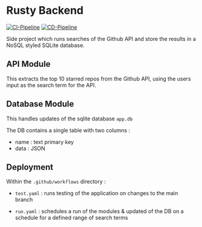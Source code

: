 # Rusty Backend

[![CI-Pipeline](https://github.com/DNYFZR/rusty-backend/actions/workflows/test.yaml/badge.svg)](https://github.com/DNYFZR/rusty-backend/actions/workflows/test.yaml)
[![CD-Pipeline](https://github.com/DNYFZR/rusty-backend/actions/workflows/build.yaml/badge.svg)](https://github.com/DNYFZR/rusty-backend/actions/workflows/build.yaml)

Side project which runs searches of the Github API and store the results in a NoSQL styled SQLite database.

## API Module

This extracts the top 10 starred repos from the Github API, using the users input as the search term for the API.

## Database Module

This handles updates of the sqlite database `app.db`

The DB contains a single table with two columns :

- name : text primary key
- data : JSON

## Deployment

Within the `.github/workflows` directory :

- `test.yaml` : runs testing of the application on changes to the main branch

- `run.yaml` : schedules a run of the modules & updated of the DB on a schedule for a defined range of search terms
